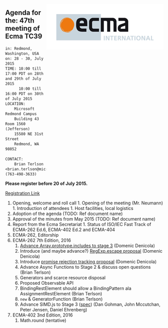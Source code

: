 <img src="../images/Ecma_RVB-003.jpg"
     align="right" alt="" />

## Agenda for the: 47th meeting of Ecma TC39

    in: Redmond, Washington, USA
    on: 28 - 30, July 2015
    TIME: 10:00 till 17:00 PDT on 28th and 29th of July 2015
          10:00 till 16:00 PDT on 30th of July 2015
    LOCATION:
        Microsoft Redmond Campus
        Building 43 Room 1560 (Jefferson)
        15580 NE 31st Street
        Redmond, WA 98052

    CONTACT:
        Brian Terlson <brian.terlson@microsoft.com> (763-498-3633)

**Please register before 20 of July 2015.**

[Registration Link](http://doodle.com/qt7cxyuber7pckww)

  1. Opening, welcome and roll call
    1. Opening of the meeting (Mr. Neumann)
    1. Introduction of attendees
    1. Host facilities, local logistics
  1. Adoption of the agenda (TODO: Ref document name)
  1. Approval of the minutes from May 2015 (TODO: Ref document name)
  1.  Report from the Ecma Secretariat
     1. Status of ISO/IEC Fast Track of ECMA-262 Ed.6, ECMA-402 Ed.2 and ECMA-404
  1. ECMA-262, Editorship
  1. ECMA-262 7th Edition, 2016
     1. [Advance Array.prototype.includes to stage 3](https://github.com/tc39/Array.prototype.includes/issues/12) (Domenic Denicola)
     1. Introduce (and maybe advance?) [RegExp.escape proposal](https://github.com/benjamingr/RegExp.escape) (Domenic Denicola)
     1. Introduce [promise rejection tracking proposal](https://github.com/domenic/unhandled-rejections-browser-spec#changes-to-ecmascript) (Domenic Denicola)
     1. Advance Async Functions to Stage 2 & discuss open questions (Brian Terlson)
     1. Generators and scarce resource disposal 
     1. Proposed Observable API
     1. BindingRestElement should allow a BindingPattern ala AssignmentRestElement (Brian Terlson)
     1. `new` & GeneratorFunction (Brian Terlson)
     1. Advance SIMD.js to Stage 3 ([spec](http://littledan.github.io/simd.html)) (Dan Gohman, John Mccutchan, Peter Jensen, Daniel Ehrenberg) 
  1. ECMA-402 3nd Edition, 2016
     1. Math.round (tentative)
